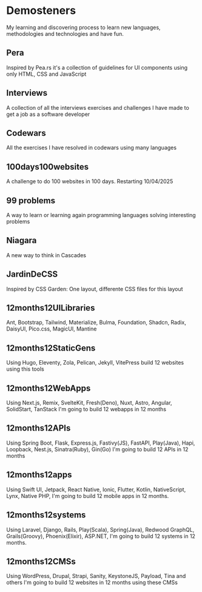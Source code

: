 # Demosteners

My learning and discovering process to learn new languages, methodologies and technologies and have fun.

## Pera

Inspired by Pea.rs it's a collection of guidelines for UI components using only HTML, CSS and JavaScript

## Interviews

A collection of all the interviews exercises and challenges I have made to get a job as a software developer

## Codewars

All the exercises I have resolved in codewars using many languages

## 100days100websites

A challenge to do 100 websites in 100 days. Restarting 10/04/2025

## 99 problems

A way to learn or learning again programming languages solving interesting problems

## Niagara

A new way to think in Cascades

## JardinDeCSS

Inspired by CSS Garden: One layout, differente CSS files for this layout

## 12months12UILibraries

Ant, Bootstrap, Tailwind, Materialize, Bulma, Foundation, Shadcn, Radix, DaisyUI, Pico.css, MagicUI, Mantine

## 12months12StaticGens

Using Hugo, Eleventy, Zola, Pelican, Jekyll, VitePress build 12 websites using this tools

## 12months12WebApps

Using Next.js, Remix, SvelteKit, Fresh(Deno), Nuxt, Astro, Angular, SolidStart, TanStack I'm going to build 12 webapps in 12 months

## 12months12APIs

Using Spring Boot, Flask, Express.js, Fastivy(JS), FastAPI, Play(Java), Hapi, Loopback, Nest.js, Sinatra(Ruby), Gin(Go) I'm going to build 12 APIs in 12 months

## 12months12apps

Using Swift UI, Jetpack, React Native, Ionic, Flutter, Kotlin, NativeScript, Lynx, Native PHP, I'm going to build 12 mobile apps in 12 months.

## 12months12systems

Using Laravel, Django, Rails, Play(Scala), Spring(Java), Redwood GraphQL, Grails(Groovy), Phoenix(Elixir), ASP.NET, I'm going to build 12 systems in 12 months.

## 12months12CMSs

Using WordPress, Drupal, Strapi, Sanity, KeystoneJS, Payload, Tina and others I'm going to build 12 websites in 12 months using these CMSs
